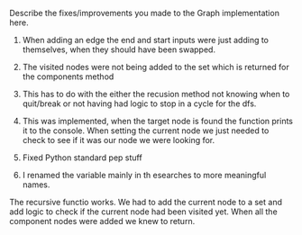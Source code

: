 Describe the fixes/improvements you made to the Graph implementation here.

1. When adding an edge the end and start inputs were just adding to themselves, when they should have been swapped.

2. The visited nodes were not being added to the set which is returned for the components method

3. This has to do with the either the recusion method not knowing when to quit/break or not having had logic to stop in a cycle for the dfs.

4. This was implemented, when the target node is found the function prints it to the console. When setting the current node we just needed to check to see if it was our node we were looking for.

5. Fixed Python standard pep stuff

6. I renamed the variable mainly in th esearches to more meaningful names.

The recursive functio works. We had to add the current node to a set and add logic to check if the current node had been visited yet. When all the component nodes were added we knew to return.
